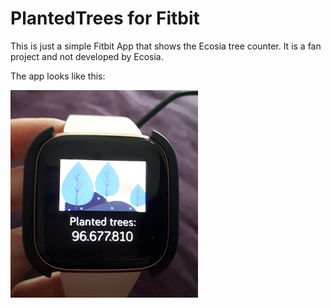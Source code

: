 # PlantedTrees for Fitbit
This is just a simple Fitbit App that shows the Ecosia tree counter. It is a fan project and not developed by Ecosia. 

The app looks like this:

![alt text](https://github.com/raupy/trees/blob/queen/resources/example.jpeg?raw=true)
